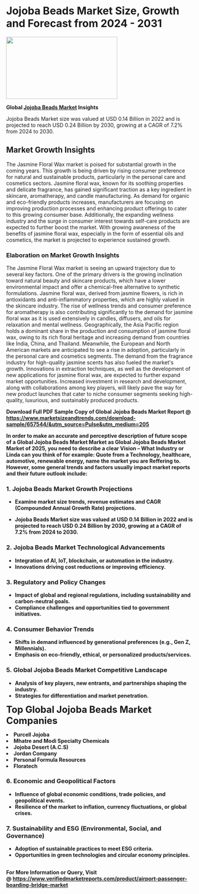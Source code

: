 <H1>Jojoba Beads Market Size, Growth and Forecast from 2024 - 2031</H1><img class="aligncenter size-medium wp-image-584254" src="https://thirdeyenews.in/wp-content/uploads/2024/09/Global-Market-Research-300x168.jpeg" alt="" width="300" height="168" /><p><strong>Global&nbsp;<a href="https://www.marketsizeandtrends.com/download-sample/657544/&amp;utm_source=Pulse&amp;utm_medium=205">Jojoba Beads Market</a> Insights</strong></p><p>Jojoba Beads Market size was valued at USD 0.14 Billion in 2022 and is projected to reach USD 0.24 Billion by 2030, growing at a CAGR of 7.2% from 2024 to 2030.</p><p><h2>Market Growth Insights</h2> The Jasmine Floral Wax market is poised for substantial growth in the coming years. This growth is being driven by rising consumer preference for natural and sustainable products, particularly in the personal care and cosmetics sectors. Jasmine floral wax, known for its soothing properties and delicate fragrance, has gained significant traction as a key ingredient in skincare, aromatherapy, and candle manufacturing. As demand for organic and eco-friendly products increases, manufacturers are focusing on improving production processes and enhancing product offerings to cater to this growing consumer base. Additionally, the expanding wellness industry and the surge in consumer interest towards self-care products are expected to further boost the market. With growing awareness of the benefits of jasmine floral wax, especially in the form of essential oils and cosmetics, the market is projected to experience sustained growth. <p><strong></strong></p> <h3>Elaboration on Market Growth Insights</h3> The Jasmine Floral Wax market is seeing an upward trajectory due to several key factors. One of the primary drivers is the growing inclination toward natural beauty and skincare products, which have a lower environmental impact and offer a chemical-free alternative to synthetic formulations. Jasmine floral wax, derived from jasmine flowers, is rich in antioxidants and anti-inflammatory properties, which are highly valued in the skincare industry. The rise of wellness trends and consumer preference for aromatherapy is also contributing significantly to the demand for jasmine floral wax as it is used extensively in candles, diffusers, and oils for relaxation and mental wellness. Geographically, the Asia Pacific region holds a dominant share in the production and consumption of jasmine floral wax, owing to its rich floral heritage and increasing demand from countries like India, China, and Thailand. Meanwhile, the European and North American markets are anticipated to see a rise in adoption, particularly in the personal care and cosmetics segments. The demand from the fragrance industry for high-quality jasmine scents has also fueled the market's growth. Innovations in extraction techniques, as well as the development of new applications for jasmine floral wax, are expected to further expand market opportunities. Increased investment in research and development, along with collaborations among key players, will likely pave the way for new product launches that cater to niche consumer segments seeking high-quality, luxurious, and sustainably produced products. <p><strong></p><p><span class=""><strong>Download Full PDF Sample Copy of Global Jojoba Beads Market Report</strong> @ <a href="https://www.marketsizeandtrends.com/download-sample/657544/&amp;utm_source=Pulse&amp;utm_medium=205" target="_blank">https://www.marketsizeandtrends.com/download-sample/657544/&amp;utm_source=Pulse&amp;utm_medium=205</a></span></p><p>In order to make an accurate and perceptive description of future scope of a Global&nbsp;Jojoba Beads Market Market as Global&nbsp;Jojoba Beads Market Market of 2025, you need to describe a clear Vision &ndash; What Industry or Linda can you think of for example: Quote from a Technology, healthcare, automotive, renewable energy, name the market you are Reffering to. However, some general trends and factors usually impact market reports and their future outlook include:</p><h3>1.&nbsp;<strong>Jojoba Beads Market Growth Projections</strong></h3><ul><li>Examine market size trends, revenue estimates and CAGR (Compounded Annual Growth Rate) projections.</li><li><p>Jojoba Beads Market size was valued at USD 0.14 Billion in 2022 and is projected to reach USD 0.24 Billion by 2030, growing at a CAGR of 7.2% from 2024 to 2030.</p></li></ul><h3>2.&nbsp;<strong>Jojoba Beads Market Technological Advancements</strong></h3><ul><li>Integration of AI, IoT, blockchain, or automation in the industry.</li><li>Innovations driving cost reductions or improving efficiency.</li></ul><h3>3.&nbsp;<strong>Regulatory and Policy Changes</strong></h3><ul><li>Impact of global and regional regulations, including sustainability and carbon-neutral goals.</li><li>Compliance challenges and opportunities tied to government initiatives.</li></ul><h3>4.&nbsp;<strong>Consumer Behavior Trends</strong></h3><ul><li>Shifts in demand influenced by generational preferences (e.g., Gen Z, Millennials).</li><li>Emphasis on eco-friendly, ethical, or personalized products/services.</li></ul><h3>5.&nbsp;<strong>Global Jojoba Beads Market Competitive Landscape</strong></h3><ul><li>Analysis of key players, new entrants, and partnerships shaping the industry.</li><li>Strategies for differentiation and market penetration.</li></ul><p data-pm-slice="1 1 []"><span style="color: inherit; font-family: inherit; font-size: 25px;">Top Global Jojoba Beads Market Companies</span></p><div class="" data-test-id=""><p><li>Purcell Jojoba</li><li> Mhatre and Modi Specialty Chemicals</li><li> Jojoba Desert (A.C.S)</li><li> Jordan Company</li><li> Personal Formula Resources</li><li> Floratech</li></p></div><h3>6.&nbsp;<strong>Economic and Geopolitical Factors</strong></h3><ul><li>Influence of global economic conditions, trade policies, and geopolitical events.</li><li>Resilience of the market to inflation, currency fluctuations, or global crises.</li></ul><h3>7.&nbsp;<strong>Sustainability and ESG (Environmental, Social, and Governance)</strong></h3><ul><li>Adoption of sustainable practices to meet ESG criteria.</li><li>Opportunities in green technologies and circular economy principles.</li></ul><h2><strong style="font-size: 14px;">For More Information or Query, Visit @&nbsp;</strong><a style="background-color: #ffffff; font-size: 14px;" href="https://www.marketsizeandtrends.com/report/jojoba-beads-market/" target="_blank">https://www.verifiedmarketreports.com/product/airport-passenger-boarding-bridge-market</a></h2>
